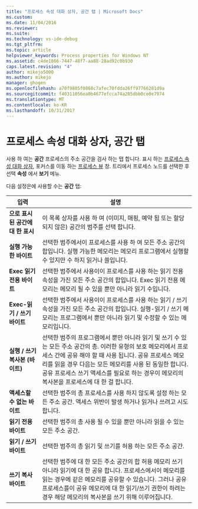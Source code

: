 ```yaml
---
title: "프로세스 속성 대화 상자, 공간 탭 | Microsoft Docs"
ms.custom: 
ms.date: 11/04/2016
ms.reviewer: 
ms.suite: 
ms.technology: vs-ide-debug
ms.tgt_pltfrm: 
ms.topic: article
helpviewer_keywords: Process properties for Windows NT
ms.assetid: c4de1866-7447-48f7-aa88-28ad92c0b930
caps.latest.revision: "4"
author: mikejo5000
ms.author: mikejo
manager: ghogen
ms.openlocfilehash: a70f9805f0868c7afec70fdda26ff97766281d9a
ms.sourcegitcommit: f40311056ea0b4677efcca74a285dbb0ce0e7974
ms.translationtype: MT
ms.contentlocale: ko-KR
ms.lasthandoff: 10/31/2017
---
```

# <a name="space-tab-process-properties-dialog-box"></a>프로세스 속성 대화 상자, 공간 탭
사용 하 여는 **공간** 프로세스의 주소 공간을 검사 하는 탭 합니다. 표시 하는 [프로세스 속성 대화 상자](../debugger/process-properties-dialog-box.md), 포커스를 이동 하는 [프로세스 뷰](../debugger/processes-view.md) 창. 트리에서 프로세스 노드를 선택한 후 선택 **속성** 에서 **보기** 메뉴.  
  
 다음 설정은에 사용할 수는 **공간** 탭:  
  
|입력|설명|  
|-----------|-----------------|  
|**으로 표시 된 공간에 대 한 표시**|이 목록 상자를 사용 하 여 (이미지, 매핑, 예약 됨 또는 할당 되지 않은) 공간의 범주를 선택 합니다.|  
|**실행 가능한 바이트**|선택한 범주에서이 프로세스를 사용 하 여 모든 주소 공간의 합입니다. 실행 가능한 메모리는 메모리 프로그램에서 실행할 수 있지만 수 하지 읽거나 쓸입니다.|  
|**Exec 읽기 전용 바이트**|선택한 범주에서 사용이이 프로세스를 사용 하는 읽기 전용 속성을 가진 모든 주소 공간의 합입니다. Exec 읽기 전용 메모리는 메모리 될 수 있을 뿐만 아니라 읽기 수입니다.|  
|**Exec-읽기 / 쓰기 바이트**|선택한 범주에서 사용이이 프로세스를 사용 하는 읽기 / 쓰기 속성을 가진 모든 주소 공간의 합입니다. 실행-읽기 / 쓰기 메모리는 프로그램에서 뿐만 아니라 읽기 및 수정할 수 있는 메모리입니다.|  
|**실행 / 쓰기 복사본 (바이트)**|선택한 범주의 프로그램에서 뿐만 아니라 읽기 및 쓰기 수 있는 모든 주소 공간의 총. 이러한 유형의 보호 메모리에서 프로세스 간에 공유 해야 할 때 사용 됩니다. 공유 프로세스 메모리를 읽을 경우 다음는 모든 메모리를 사용 된 동일한 합니다. 공유 프로세스 쓰기 액세스를 필요로 하는 경우이 메모리의 복사본을 프로세스에 대 한 걸 합니다.|  
|**액세스할 수 없는 바이트**|선택한 범주의 총 프로세스를 사용 하지 않도록 설정 하는 모든 주소 공간. 액세스 위반이 발생 하거나 읽거나 쓰려고 시도 합니다.|  
|**읽기 전용 바이트**|선택한 범주의 총 사용 될 수 있을 뿐만 아니라 읽을 수 있는 모든 주소 공간.|  
|**읽기 / 쓰기 바이트**|선택한 범주의 총 읽기 및 쓰기를 허용 하는 모든 주소 공간.|  
|**쓰기 복사 바이트**|선택한 범주에 대 한 모든 주소 공간의 합 허용 메모리 쓰기 아니라 읽기에 대 한 공유 합니다. 프로세스에서이 메모리를 읽는 경우에 같은 메모리를 공유할 수 있습니다. 그러나 공유 프로세스를이 공유 메모리에 대 한 읽기/쓰기 권한이 하려는 경우 해당 메모리의 복사본을 쓰기 위해 이루어집니다.|
